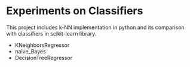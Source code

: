 # Experiments on Classifiers

This project includes k-NN implementation in python and its comparison with classifiers in scikit-learn library.
* KNeighborsRegressor
* naive_Bayes
* DecisionTreeRegressor
